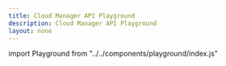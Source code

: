 ```yaml
---
title: Cloud Manager API Playground
description: Cloud Manager API Playground
layout: none
--- 
```


import Playground from "../../components/playground/index.js"

<Playground />